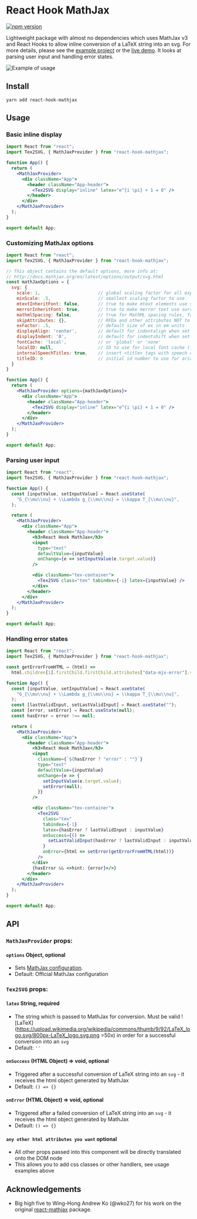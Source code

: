 # React Hook MathJax

[![npm version](https://badge.fury.io/js/react-hook-mathjax.svg)](https://badge.fury.io/js/react-hook-mathjax)

Lightweight package with almost no dependencies which uses MathJax
v3 and React Hooks to allow inline conversion of a LaTeX string into an svg. For more details, please see the 
[example project](https://github.com/jpribyl/react-hook-mathjax/tree/master/example) or the [live demo](https://johnpribyl.com/react-hook-mathjax/). 
It looks at parsing user input and handling error states.

![Example of usage](/example_input.gif)

## Install
```
yarn add react-hook-mathjax
```

## Usage

### Basic inline display

```jsx
import React from "react";
import Tex2SVG, { MathJaxProvider } from "react-hook-mathjax";

function App() {
  return (
    <MathJaxProvider>
      <div className="App">
        <header className="App-header">
          <Tex2SVG display="inline" latex="e^{i \pi} + 1 = 0" />
        </header>
      </div>
    </MathJaxProvider>
  );
}

export default App;
```

### Customizing MathJax options
```jsx
import React from "react";
import Tex2SVG, { MathJaxProvider } from "react-hook-mathjax";

// This object contains the default options, more info at:
// http://docs.mathjax.org/en/latest/options/output/svg.html 
const mathJaxOptions = {
  svg: {
    scale: 1,                      // global scaling factor for all expressions
    minScale: .5,                  // smallest scaling factor to use
    mtextInheritFont: false,       // true to make mtext elements use surrounding font
    merrorInheritFont: true,       // true to make merror text use surrounding font
    mathmlSpacing: false,          // true for MathML spacing rules, false for TeX rules
    skipAttributes: {},            // RFDa and other attributes NOT to copy to the output
    exFactor: .5,                  // default size of ex in em units
    displayAlign: 'center',        // default for indentalign when set to 'auto'
    displayIndent: '0',            // default for indentshift when set to 'auto'
    fontCache: 'local',            // or 'global' or 'none'
    localID: null,                 // ID to use for local font cache (for single equation processing)
    internalSpeechTitles: true,    // insert <title> tags with speech content
    titleID: 0                     // initial id number to use for aria-labeledby titles
  }
}

function App() {
  return (
    <MathJaxProvider options={mathJaxOptions}>
      <div className="App">
        <header className="App-header">
          <Tex2SVG display="inline" latex="e^{i \pi} + 1 = 0" />
        </header>
      </div>
    </MathJaxProvider>
  );
}

export default App;
```


### Parsing user input

```jsx
import React from "react";
import Tex2SVG, { MathJaxProvider } from "react-hook-mathjax";

function App() {
  const [inputValue, setInputValue] = React.useState(
    "G_{\\mu\\nu} + \\Lambda g_{\\mu\\nu} = \\kappa T_{\\mu\\nu}",
  );

  return (
    <MathJaxProvider>
      <div className="App">
        <header className="App-header">
          <h3>React Hook MathJax</h3>
          <input
            type="text"
            defaultValue={inputValue}
            onChange={e => setInputValue(e.target.value)}
          />

          <div className="tex-container">
            <Tex2SVG class="tex" tabindex={-1} latex={inputValue} />
          </div>
        </header>
      </div>
    </MathJaxProvider>
  );
}

export default App;
```
### Handling error states
```jsx
import React from "react";
import Tex2SVG, { MathJaxProvider } from "react-hook-mathjax";

const getErrorFromHTML = (html) =>
  html.children[1].firstChild.firstChild.attributes["data-mjx-error"].value;

function App() {
  const [inputValue, setInputValue] = React.useState(
    "G_{\\mu\\nu} + \\Lambda g_{\\mu\\nu} = \\kappa T_{\\mu\\nu}",
  );
  const [lastValidInput, setLastValidInput] = React.useState("");
  const [error, setError] = React.useState(null);
  const hasError = error !== null;

  return (
    <MathJaxProvider>
      <div className="App">
        <header className="App-header">
          <h3>React Hook MathJax</h3>
          <input
            className={`${hasError ? "error" : ""}`}
            type="text"
            defaultValue={inputValue}
            onChange={e => {
              setInputValue(e.target.value);
              setError(null);
            }}
          />

          <div className="tex-container">
            <Tex2SVG
              class="tex"
              tabindex={-1}
              latex={hasError ? lastValidInput : inputValue}
              onSuccess={() =>
                setLastValidInput(hasError ? lastValidInput : inputValue)
              }
              onError={html => setError(getErrorFromHTML(html))}
            />
          </div>
          {hasError && <>hint: {error}</>}
        </header>
      </div>
    </MathJaxProvider>
  );
}

export default App;
```


## API

### `MathJaxProvider` props:
#### `options` Object, optional
- Sets [MathJax configuration](http://docs.mathjax.org/en/latest/options/index.html?highlight=hub.config#configuration-objects). 
- Default: Official MathJax configuration

### `Tex2SVG` props:
#### `latex` String, required
- The string which is passed to MathJax for conversion. Must be valid ![LaTeX](https://upload.wikimedia.org/wikipedia/commons/thumb/9/92/LaTeX_logo.svg/800px-LaTeX_logo.svg.png =50x) in order for a successful conversion into an `svg`
- Default: `''`

#### `onSuccess` (HTML Object) => void, optional
- Triggered after a successful conversion of LaTeX string into an `svg` - it receives the html object generated by MathJax
- Default: `() => {}`

#### `onError` (HTML Object) => void, optional
- Triggered after a failed conversion of LaTeX string into an `svg` - it receives the html object generated by MathJax
- Default: `() => {}`

#### `any other html attributes you want`  optional
- All other props passed into this component will be directly translated onto the DOM node
- This allows you to add css  classes or other handlers, see usage examples above



## Acknowledgements
- Big high five to Wing-Hong Andrew Ko (@wko27) for his work on the original [react-mathjax](https://github.com/wko27/react-mathjax) package.
